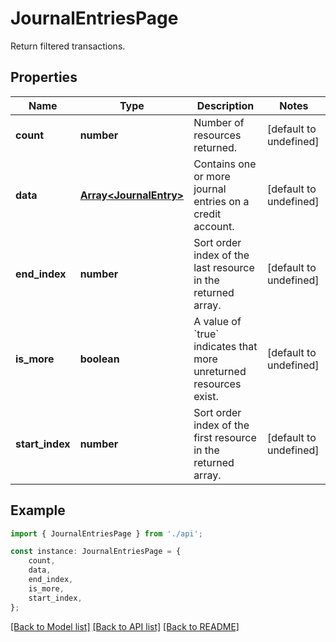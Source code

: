 # JournalEntriesPage

Return filtered transactions.

## Properties

Name | Type | Description | Notes
------------ | ------------- | ------------- | -------------
**count** | **number** | Number of resources returned. | [default to undefined]
**data** | [**Array&lt;JournalEntry&gt;**](JournalEntry.md) | Contains one or more journal entries on a credit account. | [default to undefined]
**end_index** | **number** | Sort order index of the last resource in the returned array. | [default to undefined]
**is_more** | **boolean** | A value of &#x60;true&#x60; indicates that more unreturned resources exist. | [default to undefined]
**start_index** | **number** | Sort order index of the first resource in the returned array. | [default to undefined]

## Example

```typescript
import { JournalEntriesPage } from './api';

const instance: JournalEntriesPage = {
    count,
    data,
    end_index,
    is_more,
    start_index,
};
```

[[Back to Model list]](../README.md#documentation-for-models) [[Back to API list]](../README.md#documentation-for-api-endpoints) [[Back to README]](../README.md)
